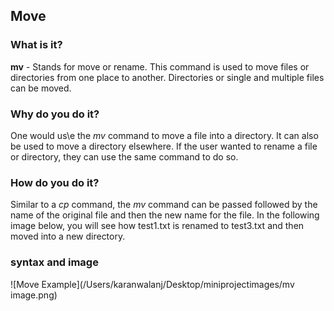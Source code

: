 ## Move

### What is it?
**mv** - Stands for move or rename. This command is used to move files or directories from one place to another. Directories or single and multiple files can be moved.
### Why do you do it?
One would us\e the *mv* command to move a file into a directory. It can also be used to move a directory elsewhere. If the user wanted to rename a file or directory, they can use the same command to do so.
### How do you do it?
Similar to a *cp* command, the *mv* command can be passed followed by the name of the original file and then the new name for the file. In the following image below, you will see how test1.txt is renamed to test3.txt and then moved into a new directory. 
### syntax and image
![Move Example](/Users/karanwalanj/Desktop/miniprojectimages/mv image.png)